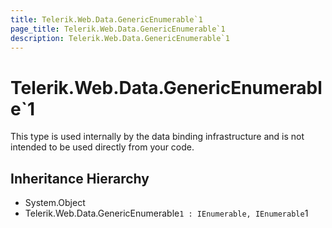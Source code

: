 ```yaml
---
title: Telerik.Web.Data.GenericEnumerable`1
page_title: Telerik.Web.Data.GenericEnumerable`1
description: Telerik.Web.Data.GenericEnumerable`1
---
```


# Telerik.Web.Data.GenericEnumerable`1

This type is used internally by the data binding infrastructure and is not intended to be used directly from your code.

## Inheritance Hierarchy

* System.Object
* Telerik.Web.Data.GenericEnumerable`1 : IEnumerable, IEnumerable`1

